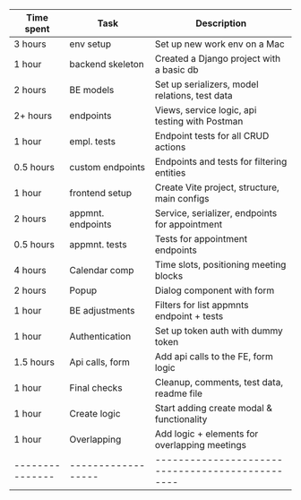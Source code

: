 | Time spent    | Task             | Description                                    |
|---------------|------------------|------------------------------------------------|
| 3 hours       | env setup        | Set up new work env on a Mac                   |
| 1 hour        | backend skeleton | Created a Django project with a basic db       |
| 2 hours       | BE models        | Set up serializers, model relations, test data |
| 2+ hours      | endpoints        | Views, service logic, api testing with Postman |
| 1 hour        | empl. tests      | Endpoint tests for all CRUD actions            |
| 0.5 hours     | custom endpoints | Endpoints and tests for filtering entities     |
| 1 hour        | frontend setup   | Create Vite project, structure, main configs   |
| 2 hours       | appmnt. endpoints| Service, serializer, endpoints for appointment |
| 0.5 hours     | appmnt. tests    | Tests for appointment endpoints                |
| 4 hours       | Calendar comp    | Time slots, positioning meeting blocks         |
| 2 hours       | Popup            | Dialog component with form                     |
| 1 hour        | BE adjustments   | Filters for list appmnts endpoint + tests      |
| 1 hour        | Authentication   | Set up token auth with dummy token             |
| 1.5 hours     | Api calls, form  | Add api calls to the FE, form logic            |
| 1 hour        | Final checks     | Cleanup, comments, test data, readme file      |
| 1 hour        | Create logic     | Start adding create modal & functionality      |
| 1 hour        | Overlapping      | Add logic + elements for overlapping meetings  |
|---------------|------------------|------------------------------------------------|